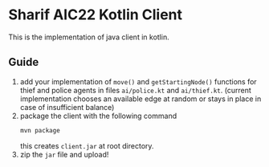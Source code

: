 # Sharif AIC22 Kotlin Client

This is the implementation of java client in kotlin.

## Guide

1. add your implementation of `move()` and `getStartingNode()` functions for thief and police agents in
   files `ai/police.kt`
   and `ai/thief.kt`. (current implementation chooses an available edge at random or stays in place in case of
   insufficient balance)
2. package the client with the following command
    ```bash
    mvn package
    ```
   this creates `client.jar` at root directory.
3. zip the `jar` file and upload!